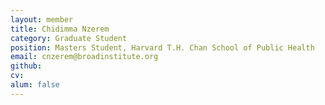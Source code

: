 ```yaml
---
layout: member
title: Chidimma Nzerem
category: Graduate Student
position: Masters Student, Harvard T.H. Chan School of Public Health
email: cnzerem@broadinstitute.org
github: 
cv:
alum: false
---
```


